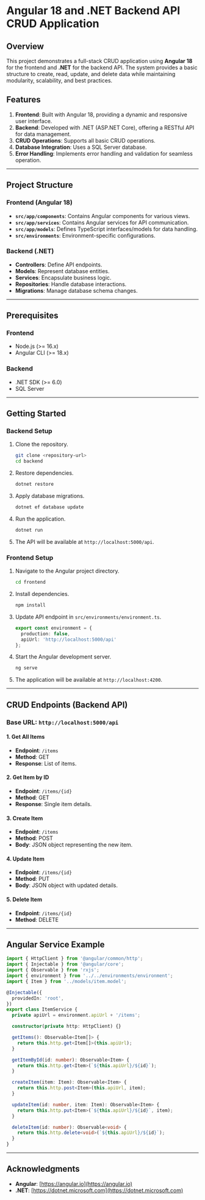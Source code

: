 # Angular 18 and .NET Backend API CRUD Application

## Overview
This project demonstrates a full-stack CRUD application using **Angular 18** for the frontend and **.NET** for the backend API. The system provides a basic structure to create, read, update, and delete data while maintaining modularity, scalability, and best practices.

## Features
1. **Frontend**: Built with Angular 18, providing a dynamic and responsive user interface.
2. **Backend**: Developed with .NET (ASP.NET Core), offering a RESTful API for data management.
3. **CRUD Operations**: Supports all basic CRUD operations.
4. **Database Integration**: Uses a SQL Server database.
5. **Error Handling**: Implements error handling and validation for seamless operation.

---

## Project Structure
### Frontend (Angular 18)
- **`src/app/components`**: Contains Angular components for various views.
- **`src/app/services`**: Contains Angular services for API communication.
- **`src/app/models`**: Defines TypeScript interfaces/models for data handling.
- **`src/environments`**: Environment-specific configurations.

### Backend (.NET)
- **Controllers**: Define API endpoints.
- **Models**: Represent database entities.
- **Services**: Encapsulate business logic.
- **Repositories**: Handle database interactions.
- **Migrations**: Manage database schema changes.

---

## Prerequisites
### Frontend
- Node.js (>= 16.x)
- Angular CLI (>= 18.x)

### Backend
- .NET SDK (>= 6.0)
- SQL Server

---

## Getting Started
### Backend Setup
1. Clone the repository.
   ```bash
   git clone <repository-url>
   cd backend
   ```
2. Restore dependencies.
   ```bash
   dotnet restore
   ```
3. Apply database migrations.
   ```bash
   dotnet ef database update
   ```
4. Run the application.
   ```bash
   dotnet run
   ```
5. The API will be available at `http://localhost:5000/api`.

### Frontend Setup
1. Navigate to the Angular project directory.
   ```bash
   cd frontend
   ```
2. Install dependencies.
   ```bash
   npm install
   ```
3. Update API endpoint in `src/environments/environment.ts`.
   ```typescript
   export const environment = {
     production: false,
     apiUrl: 'http://localhost:5000/api'
   };
   ```
4. Start the Angular development server.
   ```bash
   ng serve
   ```
5. The application will be available at `http://localhost:4200`.

---

## CRUD Endpoints (Backend API)
### Base URL: `http://localhost:5000/api`

#### 1. Get All Items
- **Endpoint**: `/items`
- **Method**: GET
- **Response**: List of items.

#### 2. Get Item by ID
- **Endpoint**: `/items/{id}`
- **Method**: GET
- **Response**: Single item details.

#### 3. Create Item
- **Endpoint**: `/items`
- **Method**: POST
- **Body**: JSON object representing the new item.

#### 4. Update Item
- **Endpoint**: `/items/{id}`
- **Method**: PUT
- **Body**: JSON object with updated details.

#### 5. Delete Item
- **Endpoint**: `/items/{id}`
- **Method**: DELETE

---

## Angular Service Example
```typescript
import { HttpClient } from '@angular/common/http';
import { Injectable } from '@angular/core';
import { Observable } from 'rxjs';
import { environment } from '../../environments/environment';
import { Item } from '../models/item.model';

@Injectable({
  providedIn: 'root',
})
export class ItemService {
  private apiUrl = environment.apiUrl + '/items';

  constructor(private http: HttpClient) {}

  getItems(): Observable<Item[]> {
    return this.http.get<Item[]>(this.apiUrl);
  }

  getItemById(id: number): Observable<Item> {
    return this.http.get<Item>(`${this.apiUrl}/${id}`);
  }

  createItem(item: Item): Observable<Item> {
    return this.http.post<Item>(this.apiUrl, item);
  }

  updateItem(id: number, item: Item): Observable<Item> {
    return this.http.put<Item>(`${this.apiUrl}/${id}`, item);
  }

  deleteItem(id: number): Observable<void> {
    return this.http.delete<void>(`${this.apiUrl}/${id}`);
  }
}
```

---

## Acknowledgments
- **Angular**: [https://angular.io](https://angular.io)
- **.NET**: [https://dotnet.microsoft.com](https://dotnet.microsoft.com)

